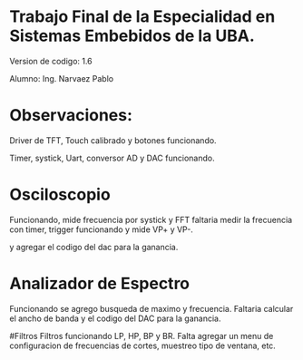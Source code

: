 # Trabajo Final de la Especialidad en Sistemas Embebidos de la UBA. 
Version de codigo: 1.6

Alumno: Ing. Narvaez Pablo
# Observaciones: 
Driver de TFT, Touch calibrado y botones funcionando.

Timer, systick, Uart,  conversor AD y DAC funcionando. 

# Osciloscopio 
Funcionando, mide frecuencia por systick y FFT faltaria medir la frecuencia con timer, trigger funcionando y mide VP+ y VP-.

y agregar el codigo del dac para la ganancia.

# Analizador de Espectro
Funcionando se agrego busqueda de maximo y frecuencia. Faltaria calcular el ancho de banda y el codigo del DAC para la ganancia.

#Filtros
Filtros funcionando LP, HP, BP y BR. Falta agregar un menu de configuracion de frecuencias de cortes, muestreo tipo de ventana, etc.


